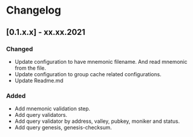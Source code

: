 # Changelog

## [0.1.x.x] - xx.xx.2021

### Changed

- Update configuration to have mnemonic filename. And read mnemonic from the file.
- Update configuration to group cache related configurations.
- Update Readme.md

### Added

- Add mnemonic validation step.
- Add query validators.
- Add query validator by address, valley, pubkey, moniker and status.
- Add query genesis, genesis-checksum.

